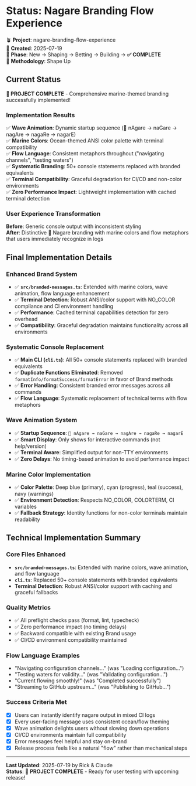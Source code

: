 # Status: Nagare Branding Flow Experience

🪴 **Project**: nagare-branding-flow-experience  
📅 **Created**: 2025-07-19  
🌱 **Phase**: New → Shaping → Betting → Building → **✅ COMPLETE**  
🎯 **Methodology**: Shape Up  

## Current Status

**🎉 PROJECT COMPLETE** - Comprehensive marine-themed branding successfully implemented!

### Implementation Results
✅ **Wave Animation**: Dynamic startup sequence (🌊 nAgare → naGare → nagAre → nagaRe → nagarE)  
✅ **Marine Colors**: Ocean-themed ANSI color palette with terminal compatibility  
✅ **Flow Language**: Consistent metaphors throughout ("navigating channels", "testing waters")  
✅ **Systematic Branding**: 50+ console statements replaced with branded equivalents  
✅ **Terminal Compatibility**: Graceful degradation for CI/CD and non-color environments  
✅ **Zero Performance Impact**: Lightweight implementation with cached terminal detection  

### User Experience Transformation
**Before**: Generic console output with inconsistent styling  
**After**: Distinctive 🌊 Nagare branding with marine colors and flow metaphors that users immediately recognize in logs

## Final Implementation Details

### Enhanced Brand System  
- ✅ **`src/branded-messages.ts`**: Extended with marine colors, wave animation, flow language enhancement
- ✅ **Terminal Detection**: Robust ANSI/color support with NO_COLOR compliance and CI environment handling
- ✅ **Performance**: Cached terminal capabilities detection for zero overhead
- ✅ **Compatibility**: Graceful degradation maintains functionality across all environments

### Systematic Console Replacement
- ✅ **Main CLI (`cli.ts`)**: All 50+ console statements replaced with branded equivalents
- ✅ **Duplicate Functions Eliminated**: Removed `formatInfo/formatSuccess/formatError` in favor of Brand methods
- ✅ **Error Handling**: Consistent branded error messages across all commands
- ✅ **Flow Language**: Systematic replacement of technical terms with flow metaphors

### Wave Animation System
- ✅ **Startup Sequence**: `🌊 nAgare → naGare → nagAre → nagaRe → nagarE`
- ✅ **Smart Display**: Only shows for interactive commands (not help/version)
- ✅ **Terminal Aware**: Simplified output for non-TTY environments
- ✅ **Zero Delays**: No timing-based animation to avoid performance impact

### Marine Color Implementation
- ✅ **Color Palette**: Deep blue (primary), cyan (progress), teal (success), navy (warnings)
- ✅ **Environment Detection**: Respects NO_COLOR, COLORTERM, CI variables
- ✅ **Fallback Strategy**: Identity functions for non-color terminals maintain readability

## Technical Implementation Summary

### Core Files Enhanced
- **`src/branded-messages.ts`**: Extended with marine colors, wave animation, and flow language
- **`cli.ts`**: Replaced 50+ console statements with branded equivalents
- **Terminal Detection**: Robust ANSI/color support with caching and graceful fallbacks

### Quality Metrics
- ✅ All preflight checks pass (format, lint, typecheck)
- ✅ Zero performance impact (no timing delays)
- ✅ Backward compatible with existing Brand usage
- ✅ CI/CD environment compatibility maintained

### Flow Language Examples
- "Navigating configuration channels..." (was "Loading configuration...")
- "Testing waters for validity..." (was "Validating configuration...")
- "Current flowing smoothly!" (was "Completed successfully")
- "Streaming to GitHub upstream..." (was "Publishing to GitHub...")

### Success Criteria Met
- [x] Users can instantly identify nagare output in mixed CI logs
- [x] Every user-facing message uses consistent ocean/flow theming  
- [x] Wave animation delights users without slowing down operations
- [x] CI/CD environments maintain full compatibility
- [x] Error messages feel helpful and stay on-brand
- [x] Release process feels like a natural "flow" rather than mechanical steps

---
**Last Updated**: 2025-07-19 by Rick & Claude  
**Status**: 🎉 **PROJECT COMPLETE** - Ready for user testing with upcoming release!
